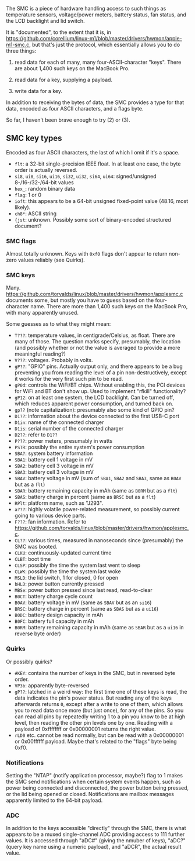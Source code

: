 The SMC is a piece of hardware handling access to such things as temperature sensors, voltage/power meters, battery status, fan status, and the LCD backlight and lid switch.

It is "documented", to the extent that it is, in https://github.com/corellium/linux-m1/blob/master/drivers/hwmon/apple-m1-smc.c, but that's just the protocol, which essentially allows you to do three things:

1. read data for each of many, many four-ASCII-character "keys". There are about 1,400 such keys on the MacBook Pro.

2. read data for a key, supplying a payload.

3. write data for a key.

In addition to receiving the bytes of data, the SMC provides a type for that data, encoded as four ASCII characters, and a flags byte.

So far, I haven't been brave enough to try (2) or (3).

## SMC key types

Encoded as four ASCII characters, the last of which I omit if it's a space.

* `flt`: a 32-bit single-precision IEEE float. In at least one case, the byte order is actually reversed.
* `si8`, `ui8`, `si16`, `ui16`, `si32`, `ui32`, `si64`, `ui64`: signed/unsigned 8-/16-/32-/64-bit values
* `hex_`: random binary data
* `flag`: 1 or 0
* `ioft`: this appears to be a 64-bit unsigned fixed-point value (48.16, most likely).
* `ch8*`: ASCII string
* `{jst`: unknown. Possibly some sort of binary-encoded structured document?

### SMC flags

Almost totally unknown. Keys with `0xf0` flags don't appear to return non-zero values reliably (see Quirks).

### SMC keys

Many. https://github.com/torvalds/linux/blob/master/drivers/hwmon/applesmc.c documents some, but mostly you have to guess based on the four-character name. There are more than 1,400 such keys on the MacBook Pro, with many apparently unused.

Some guesses as to what they might mean:
* `T???`: temperature values, in centigrade/Celsius, as float. There are many of those. The question marks specify, presumably, the location (and possibly whether or not the value is averaged to provide a more meaningful reading?)
* `V???`: voltages. Probably in volts.
* `gP??`: "GPIO" pins. Actually output only, and there appears to be a bug preventing you from reading the level of a pin non-destructively, except it works for the very first such pin to be read.
* `gP0d`: controls the WiFi/BT chips.  Without enabling this, the PCI devices for WiFi and BT don't show up.  Used to implement "rfkill" functionality?
* `gP12`: on at least one system, the LCD backlight. Can be turned off, which reduces apparent power consumption, and turned back on.
* `gp??` (note capitalization): presumably also some kind of GPIO pin?
* `D1??`: information about the device connected to the first USB-C port
* `D1in`: name of the connected charger
* `D1is`: serial number of the connected charger
* `D2??`: refer to `D1??`
* `P???`: power meters, presumably in watts
* `PSTR`: possibly the entire system's power consumption
* `SBA?`: system battery information
* `SBA1`: battery cell 1 voltage in mV
* `SBA2`: battery cell 3 voltage in mV
* `SBA3`: battery cell 3 voltage in mV
* `SBAV`: battery voltage in mV (sum of `SBA1`, `SBA2` and `SBA3`, same as `B0AV` but as a `flt`)
* `SBAR`: battery remaining capacity in mAh (same as `B0RM` but as a `flt`)
* `SBAS`: battery charge in percent (same as `BRSC` but as a `flt`)
* `RPlt`: platform name, such as "J293".
* `a???`: highly volatile power-related measurement, so possibly current going to various device parts.
* `F???`: fan information. Refer to https://github.com/torvalds/linux/blob/master/drivers/hwmon/applesmc.c.
* `CL??`: various times, measured in nanoseconds since (presumably) the SMC was booted.
* `CLKU`: continuously-updated current time
* `CLBT`: boot time
* `CLSP`: possibly the time the system last went to sleep
* `CLWK`: possibly the time the system last woke
* `MSLD`: the lid switch, 1 for closed, 0 for open
* `bHLD`: power button currently pressed
* `MBSe`: power button pressed since last read, read-to-clear
* `B0CT`: battery charge cycle count
* `B0AV`: battery voltage in mV (same as `SBAV` but as an `si16`)
* `BRSC`: battery charge in percent (same as `SBAS` but as a `ui16`)
* `B0DC`: battery design capacity in mAh
* `B0FC`: battery full capacity in mAh
* `B0RM`: battery remaining capacity in mAh (same as `SBAR` but as a `ui16` in reverse byte order)

### Quirks

Or possibly quirks?

* `#KEY`: contains the number of keys in the SMC, but in reversed byte order.
* `VP3b`: apparently byte-reversed
* `gP??`: latched in a weird way: the first time one of these keys is read, the data indicates the pin's power status. But reading any of the keys afterwards returns `0`, except after a write to one of them, which allows you to read data once more (but just once), for any of the pins. So you can read all pins by repeatedly writing 1 to a pin you know to be at high level, then reading the other pin levels one by one. Reading with a payload of 0xffffffff or 0x00000001 returns the right value.
* `rLD0` etc. cannot be read normally, but can be read with a 0x00000001 or 0x00ffffff payload. Maybe that's related to the "flags" byte being 0xf0.

### Notifications

Setting the "NTAP" (notify application processor, maybe?) flag to 1 makes the SMC send notifications when certain system events happen, such as power being connected and disconnected, the power button being pressed, or the lid being opened or
closed. Notifications are mailbox messages apparently limited to the 64-bit payload.
### ADC

In addition to the keys accessible "directly" through the SMC, there is what appears to be a muxed single-channel ADC providing access to 111 further values.  It is accessed through "aDC#" (giving the nmuber of keys), "aDC?" (query key name using a numeric payload), and "aDCR", the actual result value.